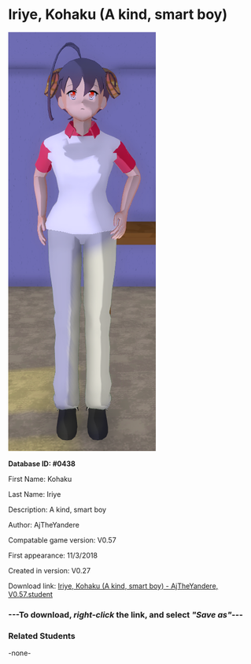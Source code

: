 # Iriye, Kohaku (A kind, smart boy)

<img src="../../Files/Images/Iriye, Kohaku (A kind, smart boy).png" title="Iriye, Kohaku (A kind, smart boy) - AjTheYandere, V0.57">

**Database ID: #0438**

First Name: Kohaku

Last Name: Iriye

Description: A kind, smart boy

Author: AjTheYandere

Compatable game version: V0.57

First appearance: 11/3/2018

Created in version: V0.27

Download link: <a href="https://raw.githubusercontent.com/Arbiter1223/Daigaku-Gurashi-Custom-Students/master/Files/Student%20Files/Iriye%2C%20Kohaku%20(A%20kind%2C%20smart%20boy)%20-%20AjTheYandere%2C%20V0.57.student">Iriye, Kohaku (A kind, smart boy) - AjTheYandere, V0.57.student</a>

### ---**To download, _right-click_ the link, and select _"Save as"_**---

### Related Students

-none-
